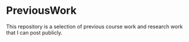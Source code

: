 # PreviousWork

This repository is a selection of previous course work and research work that I can post publicly.
